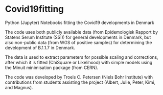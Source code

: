 # Covid19fitting
Python (Jupyter) Notebooks fitting the Covid19 developments in Denmark

The code uses both publicly available data (from Epidemologisk Rapport by Statens Serum Institute (SSI)) for general developments in Denmark, but also non-public data (from WGS of positive samples) for determining the development of B.1.1.7 in Denmark.

The data is used to extract parameters for possible scaling and corrections, after which it is fitted (ChiSquare or Likelihood) with simple models using the Minuit minimisation package (from CERN).

The code was developed by Troels C. Petersen (Niels Bohr Institute) with contributions from students assisting the project (Albert, Julie, Peter, Kimi, and Magnus).
